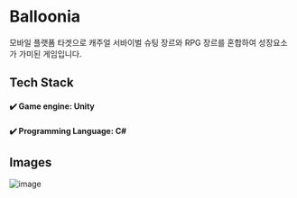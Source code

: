 # Balloonia
모바일 플랫폼 타겟으로 캐주얼 서바이벌 슈팅 장르와 RPG 장르를 혼합하여 성장요소가 가미된 게임입니다.

## Tech Stack
#### ✔️ Game engine: Unity
#### ✔️ Programming Language: C#

## Images
![image](https://user-images.githubusercontent.com/49141887/131894986-b9c98509-874b-4299-947e-e28e1a478684.png)
